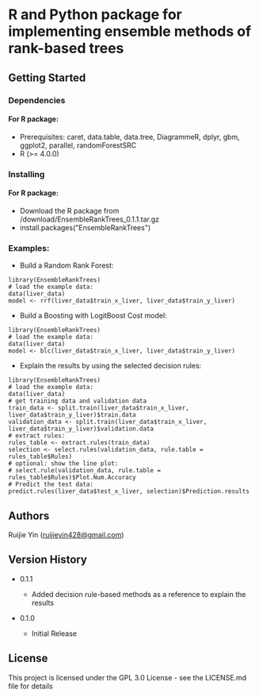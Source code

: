 # R and Python package for implementing ensemble methods of rank-based trees



## Getting Started

### Dependencies

#### For R package:

* Prerequisites: caret, data.table, data.tree, DiagrammeR, dplyr, gbm, ggplot2,
                 parallel, randomForestSRC
* R (>= 4.0.0)

### Installing

#### For R package:

* Download the R package from /download/EnsembleRankTrees_0.1.1.tar.gz
* install.packages("EnsembleRankTrees")


### Examples:

* Build a Random Rank Forest:
```
library(EnsembleRankTrees)
# load the example data:
data(liver_data)
model <- rrf(liver_data$train_x_liver, liver_data$train_y_liver)
```
* Build a Boosting with LogitBoost Cost model:
```
library(EnsembleRankTrees)
# load the example data:
data(liver_data)
model <- blc(liver_data$train_x_liver, liver_data$train_y_liver)
```
* Explain the results by using the selected decision rules:
```
library(EnsembleRankTrees)
# load the example data:
data(liver_data)
# get training data and validation data
train_data <- split.train(liver_data$train_x_liver, liver_data$train_y_liver)$train.data
validation_data <- split.train(liver_data$train_x_liver, liver_data$train_y_liver)$validation.data
# extract rules:
rules_table <- extract.rules(train_data)
selection <- select.rules(validation_data, rule.table = rules_table$Rules)
# optional: show the line plot:
# select.rule(validation_data, rule.table = rules_table$Rules)$Plot.Num.Accuracy
# Predict the test data:
predict.rules(liver_data$test_x_liver, selection)$Prediction.results
```


## Authors

Ruijie Yin (ruijieyin428@gmail.com)



## Version History

* 0.1.1
    * Added decision rule-based methods as a reference to explain the results

* 0.1.0
    * Initial Release

## License

This project is licensed under the GPL 3.0 License - see the LICENSE.md file for details



